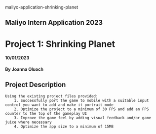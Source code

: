 maliyo-application-shrinking-planet

## Maliyo Intern Application 2023
# Project 1: Shrinking Planet
#### 10/01/2023
#### By Joanna Oluoch

## Project Description
    Using the existing project files provided:
        1. Successfully port the game to mobile with a suitable input control you want to add and make it portrait mode
        2. Optimize the project to a minimum of 30 FPS and add an FPS counter to the top of the gameplay UI 
        3. Improve the game feel by adding visual feedback and/or game juice where necessary
        4. Optimize the app size to a minimum of 15MB



